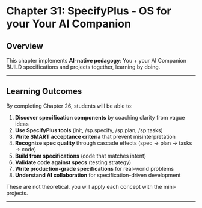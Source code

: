 # Chapter 31: SpecifyPlus - OS for your Your AI Companion

## Overview

This chapter implements **AI-native pedagogy**: You + your AI Companion BUILD specifications and projects together, learning by doing.

---

## Learning Outcomes

By completing Chapter 26, students will be able to:

1. **Discover specification components** by coaching clarity from vague ideas
2. **Use SpecifyPlus tools** (init, /sp.specify, /sp.plan, /sp.tasks)
3. **Write SMART acceptance criteria** that prevent misinterpretation
4. **Recognize spec quality** through cascade effects (spec → plan → tasks → code)
5. **Build from specifications** (code that matches intent)
6. **Validate code against specs** (testing strategy)
7. **Write production-grade specifications** for real-world problems
8. **Understand AI collaboration** for specification-driven development

These are not theoretical. you will apply each concept with the mini-projects.

---
